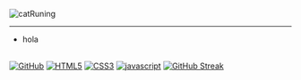 ![catRuning](https://github.com/user-attachments/assets/f536de02-bb59-4651-b8da-efb2b23cdd67)

---
- hola
 <br/>
<a href='https://github.com/shivamkapasia0' target="_blank"><img alt='GitHub' src='https://img.shields.io/badge/github-100000?style=for-the-badge&logo=GitHub&logoColor=white&labelColor=black&color=black'/></a>
<a href='https://github.com/shivamkapasia0' target="_blank"><img alt='HTML5' src='https://img.shields.io/badge/HTML5-100000?style=for-the-badge&logo=HTML5&logoColor=white&labelColor=FD4000&color=F74206'/></a>
<a href='https://github.com/shivamkapasia0' target="_blank"><img alt='CSS3' src='https://img.shields.io/badge/CSS3-100000?style=for-the-badge&logo=CSS3&logoColor=white&labelColor=500CFD&color=1A00FF'/></a>
<a href='https://github.com/shivamkapasia0' target="_blank"><img alt='javascript' src='https://img.shields.io/badge/javascript-100000?style=for-the-badge&logo=javascript&logoColor=white&labelColor=000000&color=000000'/></a>
<a href="https://git.io/streak-stats"><img src="https://github-readme-streak-stats.herokuapp.com?user=issamchlf&theme=dark" alt="GitHub Streak" /></a>
